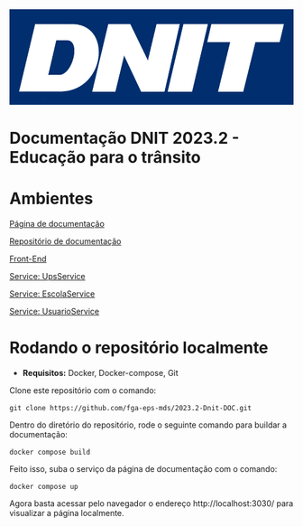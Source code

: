 <div align="center">
    <img src="docs/assets/logos/dnitLogoBrancoFundoAzul.png">
</div>

# Documentação DNIT 2023.2 - Educação para o trânsito

# Ambientes

[Página de documentação](https://fga-eps-mds.github.io/2023.2-Dnit-DOC/)

[Repositório de documentação](https://github.com/fga-eps-mds/2023.2-Dnit-DOC)

[Front-End](https://github.com/fga-eps-mds/2023.2-Dnit-Front)

[Service: UpsService](https://github.com/fga-eps-mds/2023.2-Dnit-UpsService)

[Service: EscolaService](https://github.com/fga-eps-mds/2023.2-Dnit-EscolaService)

[Service: UsuarioService](https://github.com/fga-eps-mds/2023.2-Dnit-UsuarioService)

# Rodando o repositório localmente

- **Requisitos:** Docker, Docker-compose, Git

Clone este repositório com o comando:

    git clone https://github.com/fga-eps-mds/2023.2-Dnit-DOC.git

Dentro do diretório do repositório, rode o seguinte comando para buildar a documentação: 

    docker compose build

Feito isso, suba o serviço da página de documentação com o comando:

    docker compose up

Agora basta acessar pelo navegador o endereço http://localhost:3030/ para visualizar a página localmente.


